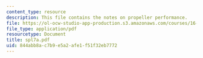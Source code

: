 ```yaml
---
content_type: resource
description: This file contains the notes on propeller performance.
file: https://ol-ocw-studio-app-production.s3.amazonaws.com/courses/16-01-unified-engineering-i-ii-iii-iv-fall-2005-spring-2006/844abb8ac7b9e5a2afe1f51f32eb7772_spl7a.pdf
file_type: application/pdf
resourcetype: Document
title: spl7a.pdf
uid: 844abb8a-c7b9-e5a2-afe1-f51f32eb7772
---
```

